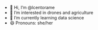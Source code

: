 - 👋 Hi, I’m @lcentorame
- 👀 I’m interested in drones and agriculture
- 🌱 I’m currently learning data science 
- 😄 Pronouns: she/her

<!---
lcentorame/lcentorame is a ✨ special ✨ repository because its `README.md` (this file) appears on your GitHub profile.
You can click the Preview link to take a look at your changes.
--->
